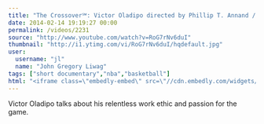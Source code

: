 ```yaml
---
title: "The Crossover℠: Victor Oladipo directed by Phillip T. Annand / The Madbury Club"
date: 2014-02-14 19:19:27 00:00
permalink: /videos/2231
source: "http://www.youtube.com/watch?v=RoG7rNv6duI"
thumbnail: "http://i1.ytimg.com/vi/RoG7rNv6duI/hqdefault.jpg"
user:
  username: "jl"
  name: "John Gregory Liwag"
tags: ["short documentary","nba","basketball"]
html: "<iframe class=\"embedly-embed\" src=\"//cdn.embedly.com/widgets/media.html?src=http%3A%2F%2Fwww.youtube.com%2Fembed%2FRoG7rNv6duI%3Fwmode%3Dtransparent%26feature%3Doembed&url=http%3A%2F%2Fwww.youtube.com%2Fwatch%3Fv%3DRoG7rNv6duI&image=http%3A%2F%2Fi1.ytimg.com%2Fvi%2FRoG7rNv6duI%2Fhqdefault.jpg&key=daaebf4d9cdd46779200162d0ca86e20&type=text%2Fhtml&schema=youtube\" width=\"854\" height=\"480\" scrolling=\"no\" frameborder=\"0\" allowfullscreen></iframe>"
---
```


Victor Oladipo talks about his relentless work ethic and passion for the game.